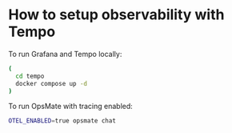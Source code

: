 # How to setup observability with Tempo

To run Grafana and Tempo locally:

```bash
(
  cd tempo
  docker compose up -d
)
```

To run OpsMate with tracing enabled:

```bash
OTEL_ENABLED=true opsmate chat
```
